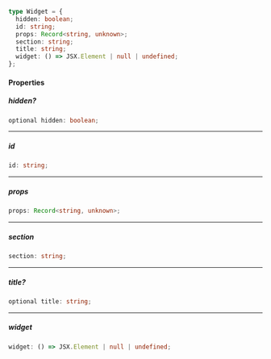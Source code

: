 ```ts
type Widget = {
  hidden: boolean;
  id: string;
  props: Record<string, unknown>;
  section: string;
  title: string;
  widget: () => JSX.Element | null | undefined;
};
```

#### Properties

##### hidden?

```ts
optional hidden: boolean;
```

***

##### id

```ts
id: string;
```

***

##### props

```ts
props: Record<string, unknown>;
```

***

##### section

```ts
section: string;
```

***

##### title?

```ts
optional title: string;
```

***

##### widget

```ts
widget: () => JSX.Element | null | undefined;
```
